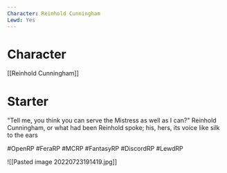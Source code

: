 ```yaml
---
Character: Reinhold Cunningham
Lewd: Yes
---
```

# Character
[[Reinhold Cunningham]]

# Starter
"Tell me, you think you can serve the Mistress as well as I can?" Reinhold Cunningham, or what had been Reinhold spoke; his, hers, its voice like silk to the ears
 
#OpenRP #FeraRP #MCRP #FantasyRP #DiscordRP #LewdRP 

![[Pasted image 20220723191419.jpg]]